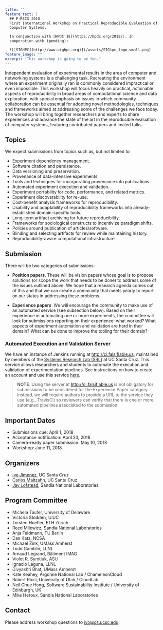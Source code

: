 ```yaml
---
title: ''
feature_text: |
  ## P-RECS 2018
  First International Workshop on Practical Reproducible Evaluation of 
  Computer Systems.

  In conjunction with [HPDC'18](https://hpdc.org/2018/). In 
  cooperation with (pending):

  ![[SIGHPC](http://www.sighpc.org)](/assets/SIGhpc_logo_small.png)
feature_image: ""
excerpt: "This workshop is going to be fun."
---
```



Independent evaluation of experimental results in the area of computer 
and networking systems is a challenging task. Recreating the 
environment where an experiment originally ran is commonly considered 
impractical or even impossible. This workshop will focus heavily on 
practical, actionable aspects of reproducibility in broad areas of 
computational science and data exploration, with special emphasis on 
issues in which community collaboration can be essential for adopting 
novel methodologies, techniques and frameworks aimed at addressing 
some of the challenges we face today. The workshop will bring together 
researchers and experts to share experiences and advance the state of 
the art in the reproducible evaluation of computer systems, featuring 
contributed papers and invited talks.

## Topics

We expect submissions from topics such as, but not limited to:

  * Experiment dependency management.
  * Software citation and persistence.
  * Data versioning and preservation.
  * Provenance of data-intensive experiments.
  * Tools and techniques for incorporating provenance into publications.
  * Automated experiment execution and validation.
  * Experiment portability for code, performance, and related metrics.
  * Experiment discoverability for re-use.
  * Cost-benefit analysis frameworks for reproducibility.
  * Usability and adaptability of reproducibility frameworks into already-established domain-specific tools.
  * Long-term artifact archiving for future reproducibility.
  * Frameworks for sociological constructs to incentivize paradigm shifts.
  * Policies around publication of articles/software.
  * Blinding and selecting artifacts for review while maintaining history.
  * Reproducibility-aware computational infrastructure.

## Submission

There will be two categories of submissions:

  * **Position papers**. These will be vision papers whose goal is to 
    propose solutions (or scope the work that needs to be done) to 
    address some of the issues outlined above. We hope that a research 
    agenda comes out of this and that we can create a community that 
    meets yearly to report on our status in addressing these problems.

  * **Experience papers**. We will encourage the community to make use 
    of an automated service (see subsection below). Based on their 
    experience in automating one or more experiments, the committee 
    will look for submissions reporting on their experience: what 
    worked? What aspects of experiment automation and validation are 
    hard in their domain? What can be done to improve the tooling for 
    their domain?

### Automated Execution and Validation Server

We have an instance of Jenkins running at <http://ci.falsifiable.us>, 
maintained by members of the [Systems Research Lab 
(SRL)](https://systemslab.github.io) at UC Santa Cruz. This service 
allows researchers and students to automate the execution and 
validation of experimentation pipelines. See instructions on how to 
create an account and use this service 
[here](http://popper.readthedocs.io/en/latest/ci/jenkins.html#ci-falsifiable-us).

> **NOTE**: Using the server at <http://ci.falsifiable.us> is not 
> obligatory for submissions to be considered for the Experience Paper 
> category. Instead, we will require authors to provide a URL to the 
> service they use (e.g., TravisCI) so reviewers can verify that there 
> is one or more automated pipelines associated to the submission.

## Important Dates

  * Submissions due: April 1, 2018
  * Acceptance notification: April 20, 2018
  * Camera-ready paper submission: May 10, 2018
  * Workshop: June 11, 2018

## Organizers

  * [Ivo Jimenez](https://cs.ucsc.edu/~ivo), UC Santa Cruz
  * [Carlos Maltzahn](https://users.soe.ucsc.edu/~carlosm/), UC Santa 
    Cruz
  * [Jay Lofstead](www.lofstead.org), Sandia National Laboratories

## Program Committee

  * Michela Taufer, University of Delaware
  * Victoria Stodden, UIUC
  * Torsten Hoefler, ETH Zürich
  * Reed Milewicz, Sandia National Laboratories
  * Anja Feldmann, TU Berlin
  * Dan Katz, NCSA
  * Michael Zink, UMass Amherst
  * Todd Gamblin, LLNL
  * Arnaud Legrand, Bâtiment IMAG
  * Violet R. Syrotiuk, ASU
  * Ignacio Laguna, LLNL
  * Divyashri Bhat, UMass Amherst
  * Kate Keahey, Argonne National Lab / ChameleonCloud
  * Robert Ricci, University of Utah / CloudLab
  * Neil Chue Hong, Software Sustainability Institute / University of Edinburgh, UK
  * Mike Heroux, Sandia National Laboratories

## Contact

Please address workshop questions to <ivo@cs.ucsc.edu>.
